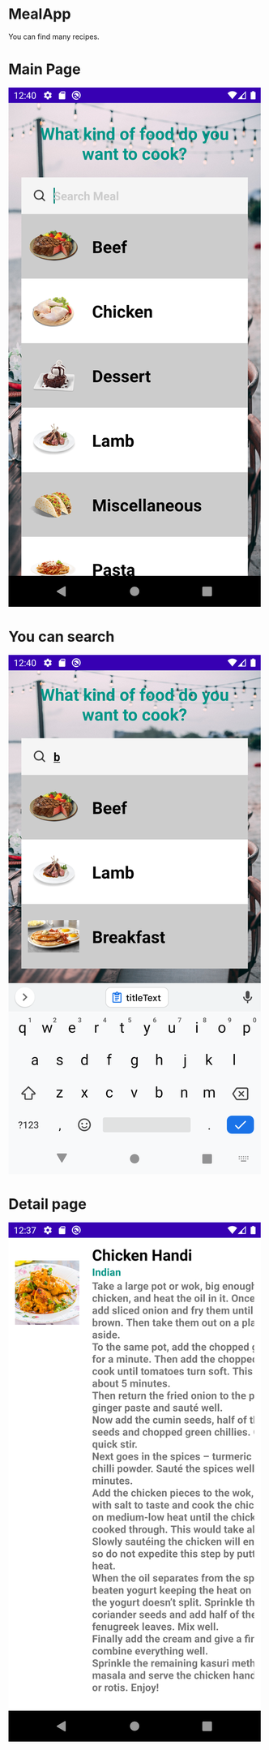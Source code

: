 # MealApp

You can find many recipes.


# Main Page
![](image/main1.png) <dt>
  
  # You can search
![](image/main2.png) <dt>
  
    
  # Detail page
![](image/main.png) <dt>
